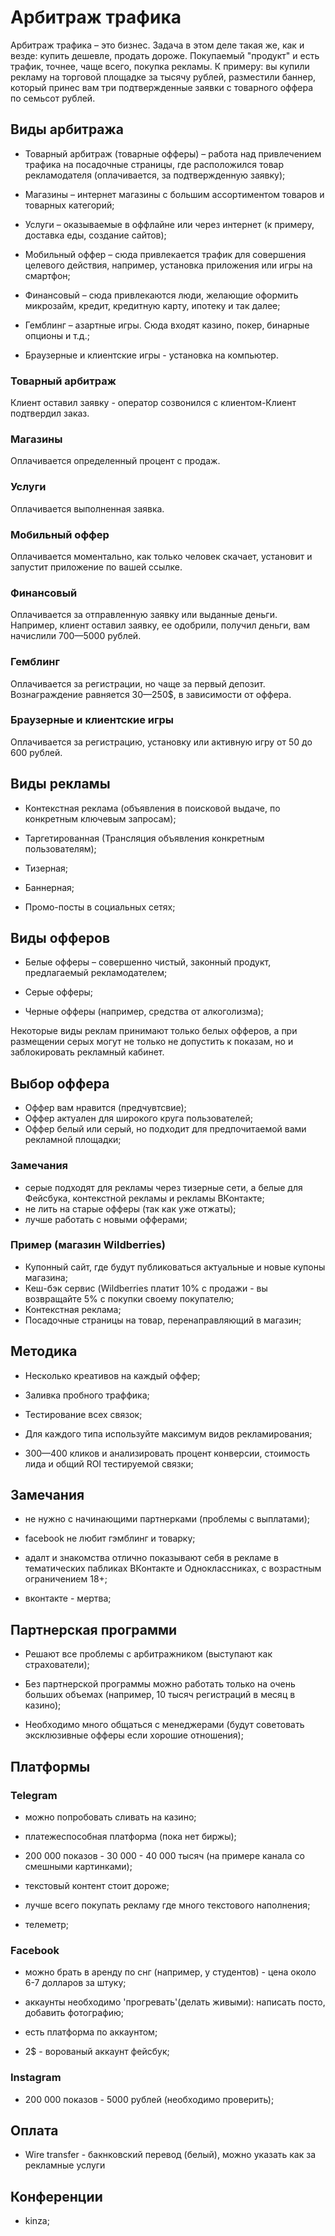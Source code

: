 # Арбитраж трафика

Арбитраж трафика – это бизнес. Задача в этом деле такая же, как и везде: купить дешевле, продать дороже. Покупаемый "продукт" и есть трафик, точнее, чаще всего, покупка рекламы.
К примеру: вы купили рекламу на торговой площадке за тысячу рублей, разместили баннер, который принес вам три подтвержденные заявки с товарного оффера по семьсот рублей. 

## Виды арбитража

- Товарный арбитраж (товарные офферы) – работа над привлечением трафика на посадочные страницы, где расположился товар рекламодателя (оплачивается, за подтвержденную заявку);

- Магазины – интернет магазины с большим ассортиментом товаров и товарных категорий;

- Услуги – оказываемые в оффлайне или через интернет (к примеру, доставка еды, создание сайтов);

- Мобильный оффер – сюда привлекается трафик для совершения целевого действия, например, установка приложения или игры на смартфон;

- Финансовый – сюда привлекаются люди, желающие оформить микрозайм, кредит, кредитную карту, ипотеку и так далее;

- Гемблинг – азартные игры. Сюда входят казино, покер, бинарные опционы и т.д.;

- Браузерные и клиентские игры - установка на компьютер.

### Товарный арбитраж

Клиент оставил заявку - оператор созвонился с клиентом-Клиент подтвердил заказ.

### Магазины

Оплачивается определенный процент с продаж.

### Услуги

Оплачивается выполненная заявка.

### Мобильный оффер

Оплачивается моментально, как только человек скачает, установит и запустит приложение по вашей ссылке.

### Финансовый

Оплачивается за отправленную заявку или выданные деньги. Например, клиент оставил заявку, ее одобрили, получил деньги, вам начислили 700—5000 рублей.

### Гемблинг

Оплачивается за регистрации, но чаще за первый депозит. Вознаграждение равняется 30—250$, в зависимости от оффера.

### Браузерные и клиентские игры

Оплачивается за регистрацию, установку или активную игру от 50 до 600 рублей.

## Виды рекламы

- Контекстная реклама (объявления в поисковой выдаче, по конкретным ключевым запросам);

- Таргетированная (Трансляция объявления конкретным пользователям);

- Тизерная;

- Баннерная;

- Промо-посты в социальных сетях;

## Виды офферов

- Белые офферы – совершенно чистый, законный продукт, предлагаемый рекламодателем;

- Серые офферы;

- Черные офферы (например, средства от алкоголизма);

Некоторые виды реклам принимают только белых офферов, а при размещении серых могут не только не допустить к показам, но и заблокировать рекламный кабинет.

## Выбор оффера

- Оффер вам нравится (предчувтсвие);
- Оффер актуален для широкого круга пользователей;
- Оффер белый или серый, но подходит для предпочитаемой вами рекламной площадки;

### Замечания 

- серые подходят для рекламы через тизерные сети, а белые для Фейсбука, контекстной рекламы и рекламы ВКонтакте;
- не лить на старые офферы (так как уже отжаты);
- лучше работать с новыми офферами;

### Пример (магазин Wildberries)

- Купонный сайт, где будут публиковаться актуальные и новые купоны магазина;
- Кеш-бэк сервис (Wildberries платит 10% с продажи - вы возвращайте 5% с покупки своему покупателю;
- Контекстная реклама;
- Посадочные страницы на товар, перенаправляющий в магазин;

## Методика

- Несколько креативов на каждый оффер;

- Заливка пробного траффика;

- Тестирование всех связок;

- Для каждого типа используйте максимум видов рекламирования;

- 300—400 кликов и анализировать процент конверсии, стоимость лида и общий ROI тестируемой связки;

## Замечания

- не нужно с начинающими партнерками (проблемы с выплатами);

- facebook не любит гэмблинг и товарку;

- адалт и знакомства отлично показывают себя в рекламе в тематических пабликах ВКонтакте и Одноклассниках, с возрастным ограничением 18+;

- вконтакте - мертва;

## Партнерская программи

- Решают все проблемы с арбитражником (выступают как страхователи);

- Без партнерской программы можно работать только на очень больших объемах (например, 10 тысяч регистраций в месяц в казино);

- Необходимо много общаться с менеджерами (будут советовать эксклюзивные офферы если хорошие отношения);

## Платформы

### Telegram

- можно попробовать сливать на казино;

- платежеспособная платформа (пока нет биржы);

- 200 000 показов - 30 000 - 40 000 тысяч (на примере канала со смешными картинками);

- текстовый контент стоит дороже;

- лучше всего покупать рекламу где много текстового наполнения;

- телеметр;

### Facebook

- можно брать в аренду по снг (например, у студентов) - цена около 6-7 долларов за штуку;

- аккаунты необходимо 'прогревать'(делать живыми): написать посто, добавить фотографию;

- есть платформа по аккаунтом;

- 2$ - ворованый аккаунт фейсбук;

### Instagram

- 200 000 показов - 5000 рублей (необходимо проверить);

## Оплата

- Wire transfer - бакнковский перевод (белый), можно указать как за рекламные услуги

## Конференции

- kinza;
